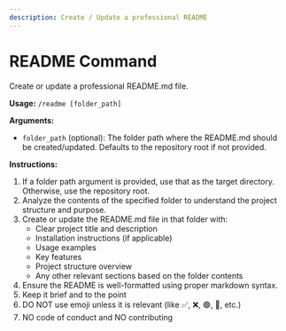```yaml
---
description: Create / Update a professional README
---
```


# README Command

Create or update a professional README.md file.

**Usage:** `/readme [folder_path]`

**Arguments:**

- `folder_path` (optional): The folder path where the README.md should be created/updated. Defaults to the repository root if not provided.

**Instructions:**

1. If a folder path argument is provided, use that as the target directory. Otherwise, use the repository root.
2. Analyze the contents of the specified folder to understand the project structure and purpose.
3. Create or update the README.md file in that folder with:
   - Clear project title and description
   - Installation instructions (if applicable)
   - Usage examples
   - Key features
   - Project structure overview
   - Any other relevant sections based on the folder contents
4. Ensure the README is well-formatted using proper markdown syntax.
5. Keep it brief and to the point
6. DO NOT use emoji unless it is relevant (like ✅, ❌, 🟢, 🔴, etc.)
7. NO code of conduct and NO contributing
